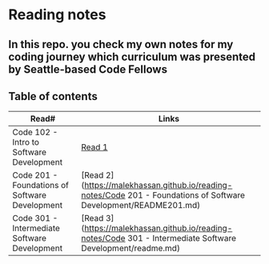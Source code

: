 # Reading notes
## In this repo. you check my own notes for my coding journey which curriculum was presented by Seattle-based Code Fellows 

## Table of contents

Read#      |      Links
-----------|-------------
Code 102 - Intro to Software Development     |  [Read 1](https://malekhassan.github.io/learning-journal/)
Code 201 - Foundations of Software Development     |  [Read 2](https://malekhassan.github.io/reading-notes/Code 201 - Foundations of Software Development/README201.md)
Code 301 - Intermediate Software Development     |  [Read 3](https://malekhassan.github.io/reading-notes/Code 301 - Intermediate Software Development/readme.md)